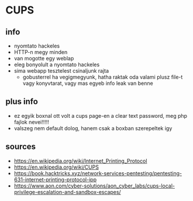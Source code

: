 # CUPS
## info
* nyomtato hackeles
* HTTP-n megy minden
* van mogotte egy weblap
* eleg bonyolult a nyomtato hackeles
* sima webapp tesztelest csinaljunk rajta
  * gobusterrel ha vegigmegyunk, hatha raktak oda valami plusz file-t vagy konyvtarat, vagy mas egyeb info leak van benne
## plus info
* ez egyik boxnal ott volt a cups page-en a clear text password, meg php fajlok nevei!!!!!
* valszeg nem default dolog, hanem csak a boxban szerepeltek igy
## sources
* https://en.wikipedia.org/wiki/Internet_Printing_Protocol
* https://en.wikipedia.org/wiki/CUPS
* https://book.hacktricks.xyz/network-services-pentesting/pentesting-631-internet-printing-protocol-ipp
* https://www.aon.com/cyber-solutions/aon_cyber_labs/cups-local-privilege-escalation-and-sandbox-escapes/
